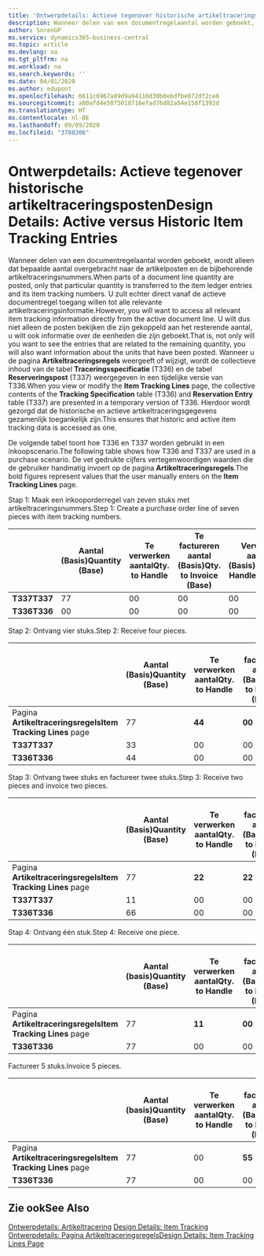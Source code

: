 ```yaml
---
title: 'Ontwerpdetails: Actieve tegenover historische artikeltraceringsposten | Microsoft Docs'
description: Wanneer delen van een documentregelaantal worden geboekt, wordt alleen dat bepaalde aantal overgebracht naar de artikelposten en de bijbehorende artikeltraceringsnummers. U zult echter direct vanaf de actieve documentregel toegang willen tot alle relevante artikeltraceringsinformatie. U wilt dus niet alleen de posten bekijken die zijn gekoppeld aan het resterende aantal, u wilt ook informatie over de eenheden die zijn geboekt. Wanneer u de pagina **Artikeltraceringsregels** weergeeft of wijzigt, wordt de collectieve inhoud van de tabel **Traceringsspecificatie** (T336) en de tabel **Reserveringspost** (T337) weergegeven in een tijdelijke versie van T336. Hierdoor wordt gezorgd dat de historische en actieve artikeltraceringsgegevens gezamenlijk toegankelijk zijn.
author: SorenGP
ms.service: dynamics365-business-central
ms.topic: article
ms.devlang: na
ms.tgt_pltfrm: na
ms.workload: na
ms.search.keywords: ''
ms.date: 04/01/2020
ms.author: edupont
ms.openlocfilehash: 6611c6967a89d9a94110d30b0ebdfbe872df2ce8
ms.sourcegitcommit: a80afd4e5075018716efad76d82a54e158f1392d
ms.translationtype: HT
ms.contentlocale: nl-BE
ms.lasthandoff: 09/09/2020
ms.locfileid: "3788308"
---
```

# <a name="design-details-active-versus-historic-item-tracking-entries"></a><span data-ttu-id="1be67-107">Ontwerpdetails: Actieve tegenover historische artikeltraceringsposten</span><span class="sxs-lookup"><span data-stu-id="1be67-107">Design Details: Active versus Historic Item Tracking Entries</span></span>
<span data-ttu-id="1be67-108">Wanneer delen van een documentregelaantal worden geboekt, wordt alleen dat bepaalde aantal overgebracht naar de artikelposten en de bijbehorende artikeltraceringsnummers.</span><span class="sxs-lookup"><span data-stu-id="1be67-108">When parts of a document line quantity are posted, only that particular quantity is transferred to the item ledger entries and its item tracking numbers.</span></span> <span data-ttu-id="1be67-109">U zult echter direct vanaf de actieve documentregel toegang willen tot alle relevante artikeltraceringsinformatie.</span><span class="sxs-lookup"><span data-stu-id="1be67-109">However, you will want to access all relevant item tracking information directly from the active document line.</span></span> <span data-ttu-id="1be67-110">U wilt dus niet alleen de posten bekijken die zijn gekoppeld aan het resterende aantal, u wilt ook informatie over de eenheden die zijn geboekt.</span><span class="sxs-lookup"><span data-stu-id="1be67-110">That is, not only will you want to see the entries that are related to the remaining quantity, you will also want information about the units that have been posted.</span></span> <span data-ttu-id="1be67-111">Wanneer u de pagina **Artikeltraceringsregels** weergeeft of wijzigt, wordt de collectieve inhoud van de tabel **Traceringsspecificatie** (T336) en de tabel **Reserveringspost** (T337) weergegeven in een tijdelijke versie van T336.</span><span class="sxs-lookup"><span data-stu-id="1be67-111">When you view or modify the **Item Tracking Lines** page, the collective contents of the **Tracking Specification** table (T336) and **Reservation Entry** table (T337) are presented in a temporary version of T336.</span></span> <span data-ttu-id="1be67-112">Hierdoor wordt gezorgd dat de historische en actieve artikeltraceringsgegevens gezamenlijk toegankelijk zijn.</span><span class="sxs-lookup"><span data-stu-id="1be67-112">This ensures that historic and active item tracking data is accessed as one.</span></span>  

 <span data-ttu-id="1be67-113">De volgende tabel toont hoe T336 en T337 worden gebruikt in een inkoopscenario.</span><span class="sxs-lookup"><span data-stu-id="1be67-113">The following table shows how T336 and T337 are used in a purchase scenario.</span></span> <span data-ttu-id="1be67-114">De vet gedrukte cijfers vertegenwoordigen waarden die de gebruiker handmatig invoert op de pagina **Artikeltraceringsregels**.</span><span class="sxs-lookup"><span data-stu-id="1be67-114">The bold figures represent values that the user manually enters on the **Item Tracking Lines** page.</span></span>  

 <span data-ttu-id="1be67-115">Stap 1: Maak een inkooporderregel van zeven stuks met artikeltraceringsnummers.</span><span class="sxs-lookup"><span data-stu-id="1be67-115">Step 1: Create a purchase order line of seven pieces with item tracking numbers.</span></span>  

||<span data-ttu-id="1be67-116">**Aantal (Basis)**</span><span class="sxs-lookup"><span data-stu-id="1be67-116">**Quantity (Base)**</span></span>|<span data-ttu-id="1be67-117">**Te verwerken aantal**</span><span class="sxs-lookup"><span data-stu-id="1be67-117">**Qty. to Handle**</span></span>|<span data-ttu-id="1be67-118">**Te factureren aantal (Basis)**</span><span class="sxs-lookup"><span data-stu-id="1be67-118">**Qty. to Invoice (Base)**</span></span>|<span data-ttu-id="1be67-119">**Verwerkt aantal (Basis)**</span><span class="sxs-lookup"><span data-stu-id="1be67-119">**Quantity Handled (Base)**</span></span>|<span data-ttu-id="1be67-120">**Gefactureerd aantal (Basis)**</span><span class="sxs-lookup"><span data-stu-id="1be67-120">**Quantity Invoiced (Base)**</span></span>|  
|-|----------------------------------------------|--------------------------------------------|------------------------------------------------------|-------------------------------------------------------|--------------------------------------------------------|  
|<span data-ttu-id="1be67-121">**T337**</span><span class="sxs-lookup"><span data-stu-id="1be67-121">**T337**</span></span>|<span data-ttu-id="1be67-122">7</span><span class="sxs-lookup"><span data-stu-id="1be67-122">7</span></span>|<span data-ttu-id="1be67-123">0</span><span class="sxs-lookup"><span data-stu-id="1be67-123">0</span></span>|<span data-ttu-id="1be67-124">0</span><span class="sxs-lookup"><span data-stu-id="1be67-124">0</span></span>|<span data-ttu-id="1be67-125">0</span><span class="sxs-lookup"><span data-stu-id="1be67-125">0</span></span>|<span data-ttu-id="1be67-126">0</span><span class="sxs-lookup"><span data-stu-id="1be67-126">0</span></span>|  
|<span data-ttu-id="1be67-127">**T336**</span><span class="sxs-lookup"><span data-stu-id="1be67-127">**T336**</span></span>|<span data-ttu-id="1be67-128">0</span><span class="sxs-lookup"><span data-stu-id="1be67-128">0</span></span>|<span data-ttu-id="1be67-129">0</span><span class="sxs-lookup"><span data-stu-id="1be67-129">0</span></span>|<span data-ttu-id="1be67-130">0</span><span class="sxs-lookup"><span data-stu-id="1be67-130">0</span></span>|<span data-ttu-id="1be67-131">0</span><span class="sxs-lookup"><span data-stu-id="1be67-131">0</span></span>|<span data-ttu-id="1be67-132">0</span><span class="sxs-lookup"><span data-stu-id="1be67-132">0</span></span>|  

 <span data-ttu-id="1be67-133">Stap 2: Ontvang vier stuks.</span><span class="sxs-lookup"><span data-stu-id="1be67-133">Step 2: Receive four pieces.</span></span>  

||<span data-ttu-id="1be67-134">**Aantal (Basis)**</span><span class="sxs-lookup"><span data-stu-id="1be67-134">**Quantity (Base)**</span></span>|<span data-ttu-id="1be67-135">**Te verwerken aantal**</span><span class="sxs-lookup"><span data-stu-id="1be67-135">**Qty. to Handle**</span></span>|<span data-ttu-id="1be67-136">**Te factureren aantal (Basis)**</span><span class="sxs-lookup"><span data-stu-id="1be67-136">**Qty. to Invoice (Base)**</span></span>|<span data-ttu-id="1be67-137">**Verwerkt aantal (Basis)**</span><span class="sxs-lookup"><span data-stu-id="1be67-137">**Quantity Handled (Base)**</span></span>|<span data-ttu-id="1be67-138">**Gefactureerd aantal (Basis)**</span><span class="sxs-lookup"><span data-stu-id="1be67-138">**Quantity Invoiced (Base)**</span></span>|  
|-|----------------------------------------------|--------------------------------------------|------------------------------------------------------|-------------------------------------------------------|--------------------------------------------------------|  
|<span data-ttu-id="1be67-139">Pagina **Artikeltraceringsregels**</span><span class="sxs-lookup"><span data-stu-id="1be67-139">**Item Tracking Lines** page</span></span>|<span data-ttu-id="1be67-140">7</span><span class="sxs-lookup"><span data-stu-id="1be67-140">7</span></span>|<span data-ttu-id="1be67-141">**4**</span><span class="sxs-lookup"><span data-stu-id="1be67-141">**4**</span></span>|<span data-ttu-id="1be67-142">**0**</span><span class="sxs-lookup"><span data-stu-id="1be67-142">**0**</span></span>|<span data-ttu-id="1be67-143">0</span><span class="sxs-lookup"><span data-stu-id="1be67-143">0</span></span>|<span data-ttu-id="1be67-144">0</span><span class="sxs-lookup"><span data-stu-id="1be67-144">0</span></span>|  
|<span data-ttu-id="1be67-145">**T337**</span><span class="sxs-lookup"><span data-stu-id="1be67-145">**T337**</span></span>|<span data-ttu-id="1be67-146">3</span><span class="sxs-lookup"><span data-stu-id="1be67-146">3</span></span>|<span data-ttu-id="1be67-147">0</span><span class="sxs-lookup"><span data-stu-id="1be67-147">0</span></span>|<span data-ttu-id="1be67-148">0</span><span class="sxs-lookup"><span data-stu-id="1be67-148">0</span></span>|<span data-ttu-id="1be67-149">0</span><span class="sxs-lookup"><span data-stu-id="1be67-149">0</span></span>|<span data-ttu-id="1be67-150">0</span><span class="sxs-lookup"><span data-stu-id="1be67-150">0</span></span>|  
|<span data-ttu-id="1be67-151">**T336**</span><span class="sxs-lookup"><span data-stu-id="1be67-151">**T336**</span></span>|<span data-ttu-id="1be67-152">4</span><span class="sxs-lookup"><span data-stu-id="1be67-152">4</span></span>|<span data-ttu-id="1be67-153">0</span><span class="sxs-lookup"><span data-stu-id="1be67-153">0</span></span>|<span data-ttu-id="1be67-154">0</span><span class="sxs-lookup"><span data-stu-id="1be67-154">0</span></span>|<span data-ttu-id="1be67-155">4</span><span class="sxs-lookup"><span data-stu-id="1be67-155">4</span></span>|<span data-ttu-id="1be67-156">0</span><span class="sxs-lookup"><span data-stu-id="1be67-156">0</span></span>|  

 <span data-ttu-id="1be67-157">Stap 3: Ontvang twee stuks en factureer twee stuks.</span><span class="sxs-lookup"><span data-stu-id="1be67-157">Step 3: Receive two pieces and invoice two pieces.</span></span>  

||<span data-ttu-id="1be67-158">**Aantal (Basis)**</span><span class="sxs-lookup"><span data-stu-id="1be67-158">**Quantity (Base)**</span></span>|<span data-ttu-id="1be67-159">**Te verwerken aantal**</span><span class="sxs-lookup"><span data-stu-id="1be67-159">**Qty. to Handle**</span></span>|<span data-ttu-id="1be67-160">**Te factureren aantal (Basis)**</span><span class="sxs-lookup"><span data-stu-id="1be67-160">**Qty. to Invoice (Base)**</span></span>|<span data-ttu-id="1be67-161">**Verwerkt aantal (Basis)**</span><span class="sxs-lookup"><span data-stu-id="1be67-161">**Quantity Handled (Base)**</span></span>|<span data-ttu-id="1be67-162">**Gefactureerd aantal (Basis)**</span><span class="sxs-lookup"><span data-stu-id="1be67-162">**Quantity Invoiced (Base)**</span></span>|  
|-|----------------------------------------------|--------------------------------------------|------------------------------------------------------|-------------------------------------------------------|--------------------------------------------------------|  
|<span data-ttu-id="1be67-163">Pagina **Artikeltraceringsregels**</span><span class="sxs-lookup"><span data-stu-id="1be67-163">**Item Tracking Lines** page</span></span>|<span data-ttu-id="1be67-164">7</span><span class="sxs-lookup"><span data-stu-id="1be67-164">7</span></span>|<span data-ttu-id="1be67-165">**2**</span><span class="sxs-lookup"><span data-stu-id="1be67-165">**2**</span></span>|<span data-ttu-id="1be67-166">**2**</span><span class="sxs-lookup"><span data-stu-id="1be67-166">**2**</span></span>|<span data-ttu-id="1be67-167">4</span><span class="sxs-lookup"><span data-stu-id="1be67-167">4</span></span>|<span data-ttu-id="1be67-168">0</span><span class="sxs-lookup"><span data-stu-id="1be67-168">0</span></span>|  
|<span data-ttu-id="1be67-169">**T337**</span><span class="sxs-lookup"><span data-stu-id="1be67-169">**T337**</span></span>|<span data-ttu-id="1be67-170">1</span><span class="sxs-lookup"><span data-stu-id="1be67-170">1</span></span>|<span data-ttu-id="1be67-171">0</span><span class="sxs-lookup"><span data-stu-id="1be67-171">0</span></span>|<span data-ttu-id="1be67-172">0</span><span class="sxs-lookup"><span data-stu-id="1be67-172">0</span></span>|<span data-ttu-id="1be67-173">0</span><span class="sxs-lookup"><span data-stu-id="1be67-173">0</span></span>|<span data-ttu-id="1be67-174">0</span><span class="sxs-lookup"><span data-stu-id="1be67-174">0</span></span>|  
|<span data-ttu-id="1be67-175">**T336**</span><span class="sxs-lookup"><span data-stu-id="1be67-175">**T336**</span></span>|<span data-ttu-id="1be67-176">6</span><span class="sxs-lookup"><span data-stu-id="1be67-176">6</span></span>|<span data-ttu-id="1be67-177">0</span><span class="sxs-lookup"><span data-stu-id="1be67-177">0</span></span>|<span data-ttu-id="1be67-178">0</span><span class="sxs-lookup"><span data-stu-id="1be67-178">0</span></span>|<span data-ttu-id="1be67-179">6</span><span class="sxs-lookup"><span data-stu-id="1be67-179">6</span></span>|<span data-ttu-id="1be67-180">2</span><span class="sxs-lookup"><span data-stu-id="1be67-180">2</span></span>|  

 <span data-ttu-id="1be67-181">Stap 4: Ontvang één stuk.</span><span class="sxs-lookup"><span data-stu-id="1be67-181">Step 4: Receive one piece.</span></span>  

||<span data-ttu-id="1be67-182">**Aantal (basis)**</span><span class="sxs-lookup"><span data-stu-id="1be67-182">**Quantity (Base)**</span></span>|<span data-ttu-id="1be67-183">**Te verwerken aantal**</span><span class="sxs-lookup"><span data-stu-id="1be67-183">**Qty. to Handle**</span></span>|<span data-ttu-id="1be67-184">**Te factureren aantal (Basis)**</span><span class="sxs-lookup"><span data-stu-id="1be67-184">**Qty. to Invoice (Base)**</span></span>|<span data-ttu-id="1be67-185">**Verwerkt aantal (Basis)**</span><span class="sxs-lookup"><span data-stu-id="1be67-185">**Quantity Handled (Base)**</span></span>|<span data-ttu-id="1be67-186">**Gefactureerd aantal (Basis)**</span><span class="sxs-lookup"><span data-stu-id="1be67-186">**Quantity Invoiced (Base)**</span></span>|  
|-|----------------------------------------------|--------------------------------------------|------------------------------------------------------|-------------------------------------------------------|--------------------------------------------------------|  
|<span data-ttu-id="1be67-187">Pagina **Artikeltraceringsregels**</span><span class="sxs-lookup"><span data-stu-id="1be67-187">**Item Tracking Lines** page</span></span>|<span data-ttu-id="1be67-188">7</span><span class="sxs-lookup"><span data-stu-id="1be67-188">7</span></span>|<span data-ttu-id="1be67-189">**1**</span><span class="sxs-lookup"><span data-stu-id="1be67-189">**1**</span></span>|<span data-ttu-id="1be67-190">**0**</span><span class="sxs-lookup"><span data-stu-id="1be67-190">**0**</span></span>|<span data-ttu-id="1be67-191">6</span><span class="sxs-lookup"><span data-stu-id="1be67-191">6</span></span>|<span data-ttu-id="1be67-192">2</span><span class="sxs-lookup"><span data-stu-id="1be67-192">2</span></span>|  
|<span data-ttu-id="1be67-193">**T336**</span><span class="sxs-lookup"><span data-stu-id="1be67-193">**T336**</span></span>|<span data-ttu-id="1be67-194">7</span><span class="sxs-lookup"><span data-stu-id="1be67-194">7</span></span>|<span data-ttu-id="1be67-195">0</span><span class="sxs-lookup"><span data-stu-id="1be67-195">0</span></span>|<span data-ttu-id="1be67-196">0</span><span class="sxs-lookup"><span data-stu-id="1be67-196">0</span></span>|<span data-ttu-id="1be67-197">7</span><span class="sxs-lookup"><span data-stu-id="1be67-197">7</span></span>|<span data-ttu-id="1be67-198">2</span><span class="sxs-lookup"><span data-stu-id="1be67-198">2</span></span>|  

 <span data-ttu-id="1be67-199">Factureer 5 stuks.</span><span class="sxs-lookup"><span data-stu-id="1be67-199">Invoice 5 pieces.</span></span>  

||<span data-ttu-id="1be67-200">**Aantal (basis)**</span><span class="sxs-lookup"><span data-stu-id="1be67-200">**Quantity (Base)**</span></span>|<span data-ttu-id="1be67-201">**Te verwerken aantal**</span><span class="sxs-lookup"><span data-stu-id="1be67-201">**Qty. to Handle**</span></span>|<span data-ttu-id="1be67-202">**Te factureren aantal (Basis)**</span><span class="sxs-lookup"><span data-stu-id="1be67-202">**Qty. to Invoice (Base)**</span></span>|<span data-ttu-id="1be67-203">**Verwerkt aantal (Basis)**</span><span class="sxs-lookup"><span data-stu-id="1be67-203">**Quantity Handled (Base)**</span></span>|<span data-ttu-id="1be67-204">**Gefactureerd aantal (Basis)**</span><span class="sxs-lookup"><span data-stu-id="1be67-204">**Quantity Invoiced (Base)**</span></span>|  
|-|----------------------------------------------|--------------------------------------------|------------------------------------------------------|-------------------------------------------------------|--------------------------------------------------------|  
|<span data-ttu-id="1be67-205">Pagina **Artikeltraceringsregels**</span><span class="sxs-lookup"><span data-stu-id="1be67-205">**Item Tracking Lines** page</span></span>|<span data-ttu-id="1be67-206">7</span><span class="sxs-lookup"><span data-stu-id="1be67-206">7</span></span>|<span data-ttu-id="1be67-207">0</span><span class="sxs-lookup"><span data-stu-id="1be67-207">0</span></span>|<span data-ttu-id="1be67-208">**5**</span><span class="sxs-lookup"><span data-stu-id="1be67-208">**5**</span></span>|<span data-ttu-id="1be67-209">7</span><span class="sxs-lookup"><span data-stu-id="1be67-209">7</span></span>|<span data-ttu-id="1be67-210">2</span><span class="sxs-lookup"><span data-stu-id="1be67-210">2</span></span>|  
|<span data-ttu-id="1be67-211">**T336**</span><span class="sxs-lookup"><span data-stu-id="1be67-211">**T336**</span></span>|<span data-ttu-id="1be67-212">7</span><span class="sxs-lookup"><span data-stu-id="1be67-212">7</span></span>|<span data-ttu-id="1be67-213">0</span><span class="sxs-lookup"><span data-stu-id="1be67-213">0</span></span>|<span data-ttu-id="1be67-214">0</span><span class="sxs-lookup"><span data-stu-id="1be67-214">0</span></span>|<span data-ttu-id="1be67-215">7</span><span class="sxs-lookup"><span data-stu-id="1be67-215">7</span></span>|<span data-ttu-id="1be67-216">7</span><span class="sxs-lookup"><span data-stu-id="1be67-216">7</span></span>|  

## <a name="see-also"></a><span data-ttu-id="1be67-217">Zie ook</span><span class="sxs-lookup"><span data-stu-id="1be67-217">See Also</span></span>  
 <span data-ttu-id="1be67-218">[Ontwerpdetails: Artikeltracering](design-details-item-tracking.md) </span><span class="sxs-lookup"><span data-stu-id="1be67-218">[Design Details: Item Tracking](design-details-item-tracking.md) </span></span>  
 [<span data-ttu-id="1be67-219">Ontwerpdetails: Pagina Artikeltraceringsregels</span><span class="sxs-lookup"><span data-stu-id="1be67-219">Design Details: Item Tracking Lines Page</span></span>](design-details-item-tracking-lines-window.md)
